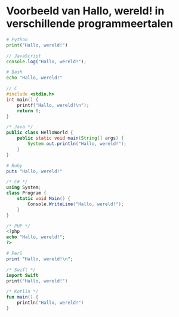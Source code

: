 
# Voorbeeld van Hallo, wereld! in verschillende programmeertalen

```python
# Python
print("Hallo, wereld!")
```

```javascript
// JavaScript
console.log("Hallo, wereld!");
```

```bash
# Bash
echo "Hallo, wereld!"
```

```c
// C
#include <stdio.h>
int main() {
    printf("Hallo, wereld!\n");
    return 0;
}
```

```java
/* Java */
public class HelloWorld {
    public static void main(String[] args) {
        System.out.println("Hallo, wereld!");
    }
}
```

```ruby
# Ruby
puts "Hallo, wereld!"
```

```csharp
/* C# */
using System;
class Program {
    static void Main() {
        Console.WriteLine("Hallo, wereld!");
    }
}
```

```php
/* PHP */
<?php
echo "Hallo, wereld!";
?>
```

```perl
# Perl
print "Hallo, wereld!\n";
```

```swift
/* Swift */
import Swift
print("Hallo, wereld!")
```

```kotlin
/* Kotlin */
fun main() {
    println("Hallo, wereld!")
}
```
